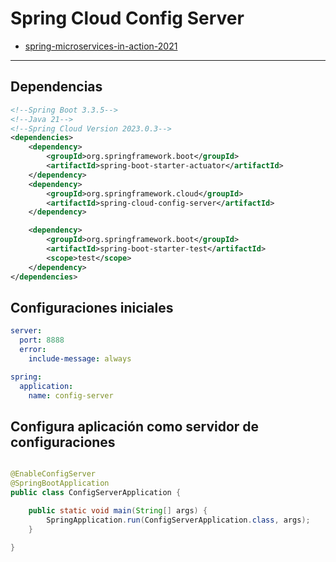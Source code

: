 # Spring Cloud Config Server

- [spring-microservices-in-action-2021](https://github.com/magadiflo/spring-microservices-in-action-2021/blob/main/05.configuration-with-spring-cloud-config-server.md)

---

## Dependencias

````xml
<!--Spring Boot 3.3.5-->
<!--Java 21-->
<!--Spring Cloud Version 2023.0.3-->
<dependencies>
    <dependency>
        <groupId>org.springframework.boot</groupId>
        <artifactId>spring-boot-starter-actuator</artifactId>
    </dependency>
    <dependency>
        <groupId>org.springframework.cloud</groupId>
        <artifactId>spring-cloud-config-server</artifactId>
    </dependency>

    <dependency>
        <groupId>org.springframework.boot</groupId>
        <artifactId>spring-boot-starter-test</artifactId>
        <scope>test</scope>
    </dependency>
</dependencies>
````

## Configuraciones iniciales

````yml
server:
  port: 8888
  error:
    include-message: always

spring:
  application:
    name: config-server
````

## Configura aplicación como servidor de configuraciones

````java

@EnableConfigServer
@SpringBootApplication
public class ConfigServerApplication {

    public static void main(String[] args) {
        SpringApplication.run(ConfigServerApplication.class, args);
    }

}
````
